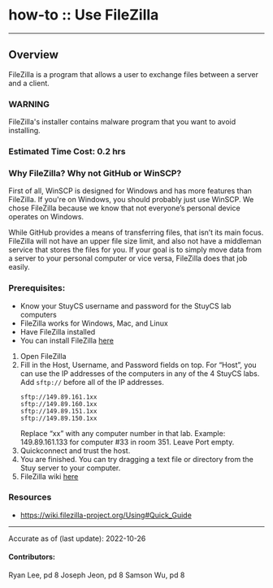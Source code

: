 # how-to :: Use FileZilla
---
## Overview
FileZilla is a program that allows a user to exchange files between a server and a client.

### WARNING
FileZilla's installer contains malware program that you want to avoid installing.

### Estimated Time Cost: 0.2 hrs

### Why FileZilla? Why not GitHub or WinSCP?
First of all, WinSCP is designed for Windows and has more features than FileZilla. If you're on Windows, you should probably just use WinSCP. We chose FileZilla because we know that not everyone’s personal device operates on Windows.
 
While GitHub provides a means of transferring files, that isn’t its main focus. FileZilla will not have an upper file size limit, and also not have a middleman service that stores the files for you. If your goal is to simply move data from a server to your personal computer or vice versa, FileZilla does that job easily. 

### Prerequisites:

- Know your StuyCS username and password for the StuyCS lab computers
- FileZilla works for Windows, Mac, and Linux
- Have FileZilla installed
- You can install FileZilla [here](https://filezilla-project.org/download.php)

1. Open FileZilla
2. Fill in the Host, Username, and Password fields on top.
   For “Host”, you can use the IP addresses of the computers in any of the 4 StuyCS labs. Add ```sftp://``` before all of the IP addresses.
   ```
   sftp://149.89.161.1xx
   sftp://149.89.160.1xx
   sftp://149.89.151.1xx
   sftp://149.89.150.1xx

   ```
   Replace “xx” with any computer number in that lab. Example: 149.89.161.133 for computer #33 in room 351.
   Leave Port empty.
3. Quickconnect and trust the host.
4. You are finished. You can try dragging a text file or directory from the Stuy server to your computer.
5. FileZilla wiki [here](https://wiki.filezilla-project.org/Using#Quick_Guide)


### Resources
* https://wiki.filezilla-project.org/Using#Quick_Guide

---

Accurate as of (last update): 2022-10-26

#### Contributors:  
  Ryan Lee, pd 8
  Joseph Jeon, pd 8
  Samson Wu, pd 8
